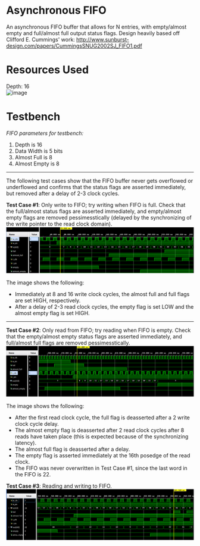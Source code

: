 # Asynchronous FIFO

An asynchronous FIFO buffer that allows for N entries, with empty/almost empty and full/almost full output status flags. Design heavily based off Clifford E. Cummings' work: http://www.sunburst-design.com/papers/CummingsSNUG2002SJ_FIFO1.pdf  
  
   
# Resources Used  
Depth: 16  
![image](https://user-images.githubusercontent.com/98288814/176570370-3de5664f-ff2b-4e86-9708-26d5ce8e8968.png)  
  
# Testbench  
_FIFO parameters for testbench:_
  1. Depth is 16
  2. Data Width is 5 bits
  3. Almost Full is 8 
  4. Almost Empty is 8  
---  
  The following test cases show that the FIFO buffer never gets overflowed or underflowed and confirms that the status flags are asserted immediately, but removed after a delay of 2-3 clock cycles.  
  

**Test Case #1**: Only write to FIFO; try writing when FIFO is full. Check that the full/almost status flags are asserted immediately, and empty/almost empty flags are removed pessimesstically (delayed by the synchronizing of the write pointer to the read clock domain).   
![image](https://github.com/amsacks/Asynchronous-FIFO/blob/main/tb/async_fifo_tb_case1.png)  
  
The image shows the following: 
  - Immediately at 8 and 16 write clock cycles, the almost full and full flags are set HIGH, respectively. 
  - After a delay of 2-3 read clock cycles, the empty flag is set LOW and the almost empty flag is set HIGH. 
  
---  
**Test Case #2**: Only read from FIFO; try reading when FIFO is empty. Check that the empty/almost empty status flags are asserted immediately, and full/almost full flags are removed pessimesstically.    
![image](https://github.com/amsacks/Asynchronous-FIFO/blob/main/tb/async_fifo_tb_case2.png)  
  
The image shows the following:
  - After the first read clock cycle, the full flag is deasserted after a 2 write clock cycle delay.
  - The almost empty flag is deasserted after 2 read clock cycles after 8 reads have taken place (this is expected because of the synchronizing latency).
  - The almost full flag is deasserted after a delay.
  - The empty flag is asserted immediately at the 16th posedge of the read clock.
  - The FIFO was never overwritten in Test Case #1, since the last word in the FIFO is 22. 
  

**Test Case #3**: Reading and writing to FIFO.  
  ![image](https://github.com/amsacks/Asynchronous-FIFO/blob/main/tb/async_fifo_tb_case3.png)  
